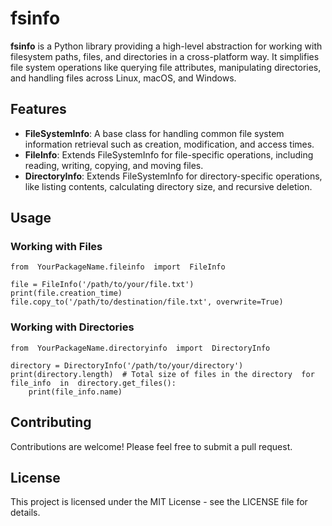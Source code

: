 # fsinfo

**fsinfo** is a Python library providing a high-level abstraction for working with filesystem paths, files, and directories in a cross-platform way. It simplifies file system operations like querying file attributes, manipulating directories, and handling files across Linux, macOS, and Windows.

## Features

- **FileSystemInfo**: A base class for handling common file system information retrieval such as creation, modification, and access times.
- **FileInfo**: Extends FileSystemInfo for file-specific operations, including reading, writing, copying, and moving files.
- **DirectoryInfo**: Extends FileSystemInfo for directory-specific operations, like listing contents, calculating directory size, and recursive deletion.

## Usage

### Working with Files

```
from  YourPackageName.fileinfo  import  FileInfo 

file = FileInfo('/path/to/your/file.txt')
print(file.creation_time) file.copy_to('/path/to/destination/file.txt', overwrite=True)
```

### Working with Directories

```
from  YourPackageName.directoryinfo  import  DirectoryInfo 

directory = DirectoryInfo('/path/to/your/directory')
print(directory.length)  # Total size of files in the directory  for  file_info  in  directory.get_files():
	print(file_info.name)
```

## Contributing

Contributions are welcome! Please feel free to submit a pull request.

## License

This project is licensed under the MIT License - see the LICENSE file for details.
